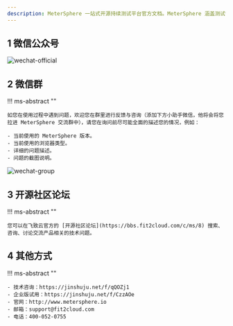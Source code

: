 ```yaml
---
description: MeterSphere 一站式开源持续测试平台官方文档。MeterSphere 涵盖测试管理、接口测试、UI 测试和性能测试等功能，全面兼容 JMeter、Selenium 等主流开源标准，有效助力开发和测试团队充分利用云弹性进行高度可 扩展的自动化测试，加速高质量的软件交付。
---
```


## 1 微信公众号

![wechat-official](../img/wechat-official.jpg)

## 2 微信群
!!! ms-abstract ""

    如您在使用过程中遇到问题，欢迎您在群里进行反馈与咨询（添加下方小助手微信，他将会将您拉进 MeterSphere 交流群中），请您在询问前尽可能全面的描述您的情况，例如：

    - 当前使用的 MeterSphere 版本。
    - 当前使用的浏览器类型。
    - 详细的问题描述。
    - 问题的截图说明。

![wechat-group](../img/wechat-group.png)

## 3 开源社区论坛
!!! ms-abstract ""

    您可以在飞致云官方的 [开源社区论坛](https://bbs.fit2cloud.com/c/ms/8) 搜索、咨询、讨论交流产品相关的技术问题。

## 4 其他方式
!!! ms-abstract ""

    - 技术咨询：https://jinshuju.net/f/qQOZj1
    - 企业版试用：https://jinshuju.net/f/CzzAOe
    - 官网：http://www.metersphere.io
    - 邮箱：support@fit2cloud.com
    - 电话：400-052-0755

